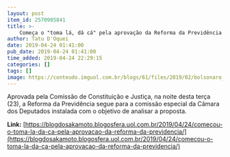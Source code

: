 ```yaml
---
layout: post
item_id: 2570985841
title: >-
    Começa o "toma lá, dá cá" pela aprovação da Reforma da Previdência
author: Tatu D'Oquei
date: 2019-04-24 01:41:00
pub_date: 2019-04-24 01:41:00
time_added: 2019-04-24 22:29:15
categories: []
tags: []
image: https://conteudo.imguol.com.br/blogs/61/files/2019/02/bolsonaro_maia-615x300.jpg
---
```


Aprovada pela Comissão de Constituição e Justiça, na noite desta terça (23), a Reforma da Previdência segue para a comissão especial da Câmara dos Deputados instalada com o objetivo de analisar a proposta.

**Link:** [https://blogdosakamoto.blogosfera.uol.com.br/2019/04/24/comecou-o-toma-la-da-ca-pela-aprovacao-da-reforma-da-previdencia/](https://blogdosakamoto.blogosfera.uol.com.br/2019/04/24/comecou-o-toma-la-da-ca-pela-aprovacao-da-reforma-da-previdencia/)

